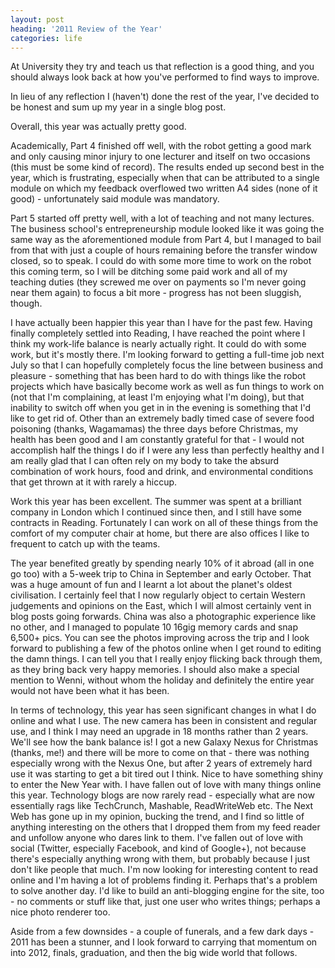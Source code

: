 ```yaml
---
layout: post
heading: '2011 Review of the Year'
categories: life
---
```


At University they try and teach us that reflection is a good thing, and you should always look back at how you've performed to find ways to improve.

In lieu of any reflection I (haven't) done the rest of the year, I've decided to be honest and sum up my year in a single blog post.

Overall, this year was actually pretty good.

Academically, Part 4 finished off well, with the robot getting a good mark and only causing minor injury to one lecturer and itself on two occasions (this must be some kind of record). The results ended up second best in the year, which is frustrating, especially when that can be attributed to a single module on which my feedback overflowed two written A4 sides (none of it good) - unfortunately said module was mandatory.

Part 5 started off pretty well, with a lot of teaching and not many lectures. The business school's entrepreneurship module looked like it was going the same way as the aforementioned module from Part 4, but I managed to bail from that with just a couple of hours remaining before the transfer window closed, so to speak. I could do with some more time to work on the robot this coming term, so I will be ditching some paid work and all of my teaching duties (they screwed me over on payments so I'm never going near them again) to focus a bit more - progress has not been sluggish, though.

I have actually been happier this year than I have for the past few. Having finally completely settled into Reading, I have reached the point where I think my work-life balance is nearly actually right. It could do with some work, but it's mostly there. I'm looking forward to getting a full-time job next July so that I can hopefully completely focus the line between business and pleasure - something that has been hard to do with things like the robot projects which have basically become work as well as fun things to work on (not that I'm complaining, at least I'm enjoying what I'm doing), but that inability to switch off when you get in in the evening is something that I'd like to get rid of. Other than an extremely badly timed case of severe food poisoning (thanks, Wagamamas) the three days before Christmas, my health has been good and I am constantly grateful for that - I would not accomplish half the things I do if I were any less than perfectly healthy and I am really glad that I can often rely on my body to take the absurd combination of work hours, food and drink, and environmental conditions that get thrown at it with rarely a hiccup.

Work this year has been excellent. The summer was spent at a brilliant company in London which I continued since then, and I still have some contracts in Reading. Fortunately I can work on all of these things from the comfort of my computer chair at home, but there are also offices I like to frequent to catch up with the teams.

The year benefited greatly by spending nearly 10% of it abroad (all in one go too) with a 5-week trip to China in September and early October. That was a huge amount of fun and I learnt a lot about the planet's oldest civilisation. I certainly feel that I now regularly object to certain Western judgements and opinions on the East, which I will almost certainly vent in blog posts going forwards. China was also a photographic experience like no other, and I managed to populate 10 16gig memory cards and snap 6,500+ pics. You can see the photos improving across the trip and I look forward to publishing a few of the photos online when I get round to editing the damn things. I can tell you that I really enjoy flicking back through them, as they bring back very happy memories. I should also make a special mention to Wenni, without whom the holiday and definitely the entire year would not have been what it has been.

In terms of technology, this year has seen significant changes in what I do online and what I use. The new camera has been in consistent and regular use, and I think I may need an upgrade in 18 months rather than 2 years. We'll see how the bank balance is! I got a new Galaxy Nexus for Christmas (thanks, me!) and there will be more to come on that - there was nothing especially wrong with the Nexus One, but after 2 years of extremely hard use it was starting to get a bit tired out I think. Nice to have something shiny to enter the New Year with. I have fallen out of love with many things online this year. Technology blogs are now rarely read - especially what are now essentially rags like TechCrunch, Mashable, ReadWriteWeb etc. The Next Web has gone up in my opinion, bucking the trend, and I find so little of anything interesting on the others that I dropped them from my feed reader and unfollow anyone who dares link to them. I've fallen out of love with social (Twitter, especially Facebook, and kind of Google+), not because there's especially anything wrong with them, but probably because I just don't like people that much. I'm now looking for interesting content to read online and I'm having a lot of problems finding it. Perhaps that's a problem to solve another day. I'd like to build an anti-blogging engine for the site, too - no comments or stuff like that, just one user who writes things; perhaps a nice photo renderer too.

Aside from a few downsides - a couple of funerals, and a few dark days - 2011 has been a stunner, and I look forward to carrying that momentum on into 2012, finals, graduation, and then the big wide world that follows.